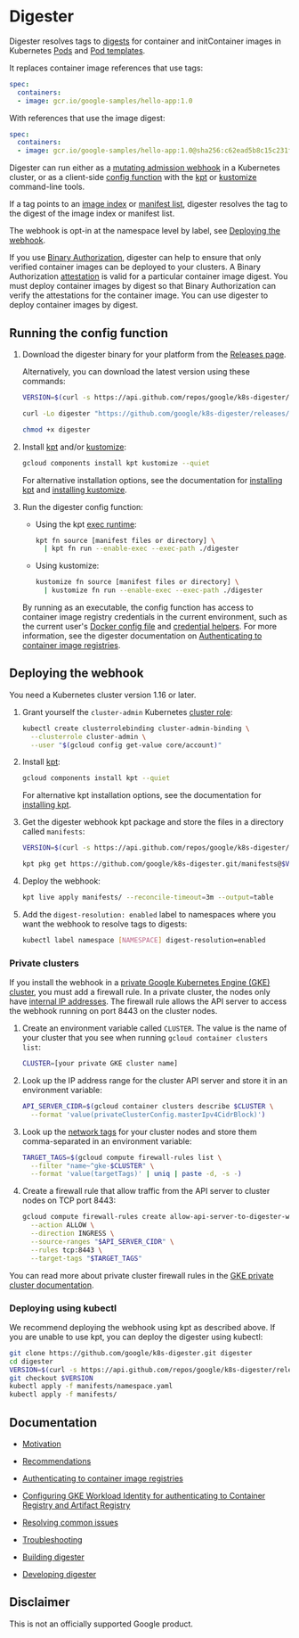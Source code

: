 # Digester

Digester resolves tags to
[digests](https://cloud.google.com/solutions/using-container-images) for
container and initContainer images in Kubernetes
[Pods](https://kubernetes.io/docs/concepts/workloads/pods/) and
[Pod templates](https://kubernetes.io/docs/concepts/workloads/pods/#pod-templates).

It replaces container image references that use tags:

```yaml
spec:
  containers:
  - image: gcr.io/google-samples/hello-app:1.0
```

With references that use the image digest:

```yaml
spec:
  containers:
  - image: gcr.io/google-samples/hello-app:1.0@sha256:c62ead5b8c15c231f9e786250b07909daf6c266d0fcddd93fea882eb722c3be4
```

Digester can run either as a
[mutating admission webhook](https://kubernetes.io/docs/reference/access-authn-authz/extensible-admission-controllers/)
in a Kubernetes cluster, or as a client-side
[config function](https://googlecontainertools.github.io/kpt/concepts/functions/)
with the [kpt](https://googlecontainertools.github.io/kpt/) or
[kustomize](https://kubectl.docs.kubernetes.io/guides/introduction/kustomize/)
command-line tools.

If a tag points to an
[image index](https://github.com/opencontainers/image-spec/blob/master/image-index.md#oci-image-index-specification)
or
[manifest list](https://docs.docker.com/registry/spec/manifest-v2-2/#manifest-list),
digester resolves the tag to the digest of the image index or manifest list.

The webhook is opt-in at the namespace level by label, see
[Deploying the webhook](#deploying-the-webhook).

If you use
[Binary Authorization](https://cloud.google.com/binary-authorization/docs),
digester can help to ensure that only verified container images can be deployed
to your clusters. A Binary Authorization
[attestation](https://cloud.google.com/binary-authorization/docs/key-concepts#attestations)
is valid for a particular container image digest. You must deploy container
images by digest so that Binary Authorization can verify the attestations for
the container image. You can use digester to deploy container images by digest.

## Running the config function

1.  Download the digester binary for your platform from the
    [Releases page](../../releases).

    Alternatively, you can download the latest version using these commands:

    ```bash
    VERSION=$(curl -s https://api.github.com/repos/google/k8s-digester/releases/latest | jq -r '.tag_name')

    curl -Lo digester "https://github.com/google/k8s-digester/releases/download/$VERSION/digester_$(uname -s)_$(uname -m)"

    chmod +x digester
    ```

2.  Install [kpt](https://googlecontainertools.github.io/kpt/installation/)
    and/or
    [kustomize](https://kubectl.docs.kubernetes.io/installation/kustomize/):

    ```bash
    gcloud components install kpt kustomize --quiet
    ```

    For alternative installation options, see the documentation for
    [installing kpt](https://googlecontainertools.github.io/kpt/installation/)
    and
    [installing kustomize](https://kubectl.docs.kubernetes.io/installation/kustomize/).

3.  Run the digester config function:

    -   Using the kpt
        [exec runtime](https://googlecontainertools.github.io/kpt/guides/producer/functions/exec/):

        ```bash
        kpt fn source [manifest files or directory] \
          | kpt fn run --enable-exec --exec-path ./digester
        ```

    -  Using kustomize:

        ```bash
        kustomize fn source [manifest files or directory] \
          | kustomize fn run --enable-exec --exec-path ./digester
        ```

    By running as an executable, the config function has access to container
    image registry credentials in the current environment, such as the current
    user's
    [Docker config file](https://github.com/google/go-containerregistry/blob/main/pkg/authn/README.md#the-config-file)
    and
    [credential helpers](https://docs.docker.com/engine/reference/commandline/login/#credential-helper-protocol).
    For more information, see the digester documentation on
    [Authenticating to container image registries](docs/authentication.md).

## Deploying the webhook

You need a Kubernetes cluster version 1.16 or later.

1.  Grant yourself the `cluster-admin` Kubernetes
    [cluster role](https://kubernetes.io/docs/reference/access-authn-authz/rbac/):

    ```bash
    kubectl create clusterrolebinding cluster-admin-binding \
      --clusterrole cluster-admin \
      --user "$(gcloud config get-value core/account)"
    ```

2.  Install [kpt](https://googlecontainertools.github.io/kpt/installation/):

    ```bash
    gcloud components install kpt --quiet
    ```

    For alternative kpt installation options, see the documentation for
    [installing kpt](https://googlecontainertools.github.io/kpt/installation/).

3.  Get the digester webhook kpt package and store the files in a directory
    called `manifests`:

    ```bash
    VERSION=$(curl -s https://api.github.com/repos/google/k8s-digester/releases/latest | jq -r '.tag_name')

    kpt pkg get https://github.com/google/k8s-digester.git/manifests@$VERSION manifests
    ```

4.  Deploy the webhook:

    ```bash
    kpt live apply manifests/ --reconcile-timeout=3m --output=table
    ```

5.  Add the `digest-resolution: enabled` label to namespaces where you want the
    webhook to resolve tags to digests:

    ```bash
    kubectl label namespace [NAMESPACE] digest-resolution=enabled
    ```

### Private clusters

If you install the webhook in a
[private Google Kubernetes Engine (GKE) cluster](https://cloud.google.com/kubernetes-engine/docs/how-to/private-clusters),
you must add a firewall rule. In a private cluster, the nodes only have
[internal IP addresses](https://cloud.google.com/vpc/docs/ip-addresses).
The firewall rule allows the API server to access the webhook running on port
8443 on the cluster nodes.

1.  Create an environment variable called `CLUSTER`. The value is the name of
    your cluster that you see when running `gcloud container clusters list`:

    ```bash
    CLUSTER=[your private GKE cluster name]
    ```

2.  Look up the IP address range for the cluster API server and store it in an
    environment variable:

    ```bash
    API_SERVER_CIDR=$(gcloud container clusters describe $CLUSTER \
      --format 'value(privateClusterConfig.masterIpv4CidrBlock)')
    ```

3.  Look up the
    [network tags](https://cloud.google.com/vpc/docs/add-remove-network-tags)
    for your cluster nodes and store them comma-separated in an environment
    variable:

    ```bash
    TARGET_TAGS=$(gcloud compute firewall-rules list \
      --filter "name~^gke-$CLUSTER" \
      --format 'value(targetTags)' | uniq | paste -d, -s -)
    ```

4.  Create a firewall rule that allow traffic from the API server to cluster
    nodes on TCP port 8443:

    ```bash
    gcloud compute firewall-rules create allow-api-server-to-digester-webhook \
      --action ALLOW \
      --direction INGRESS \
      --source-ranges "$API_SERVER_CIDR" \
      --rules tcp:8443 \
      --target-tags "$TARGET_TAGS"
    ```

You can read more about private cluster firewall rules in the
[GKE private cluster documentation](https://cloud.google.com/kubernetes-engine/docs/how-to/private-clusters#add_firewall_rules).

### Deploying using kubectl

We recommend deploying the webhook using kpt as described above. If you are
unable to use kpt, you can deploy the digester using kubectl:

```bash
git clone https://github.com/google/k8s-digester.git digester
cd digester
VERSION=$(curl -s https://api.github.com/repos/google/k8s-digester/releases/latest | jq -r '.tag_name')
git checkout $VERSION
kubectl apply -f manifests/namespace.yaml
kubectl apply -f manifests/
```

## Documentation

-   [Motivation](docs/motivation.md)

-   [Recommendations](docs/recommendations.md)

-   [Authenticating to container image registries](docs/authentication.md)

-   [Configuring GKE Workload Identity for authenticating to Container Registry and Artifact Registry](docs/workload-identity.md)

-   [Resolving common issues](docs/common-issues.md)

-   [Troubleshooting](docs/troubleshooting.md)

-   [Building digester](docs/build.md)

-   [Developing digester](docs/development.md)

## Disclaimer

This is not an officially supported Google product.
